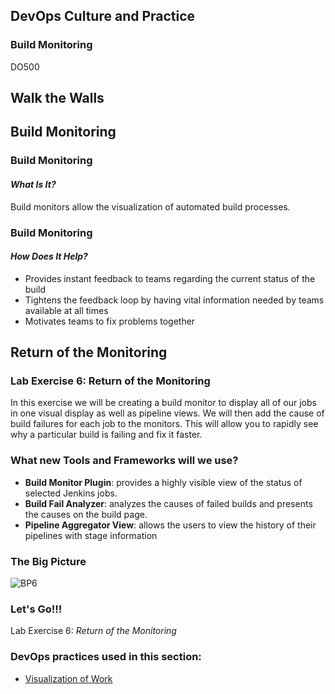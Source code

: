 <!-- .slide: data-background-image="images/RH_NewBrand_Background.png" -->
## DevOps Culture and Practice <!-- {_class="course-title"} -->
### Build Monitoring <!-- {_class="title-color"} -->
DO500 <!-- {_class="title-color"} -->



## Walk the Walls



<!-- .slide: id="build-monitor" -->
## Build Monitoring



### Build Monitoring
#### _What Is It?_
Build monitors allow the visualization of automated build processes.



### Build Monitoring
#### _How Does It Help?_
* Provides instant feedback to teams regarding the current status of the build
* Tightens the feedback loop by having vital information needed by teams available at all times
* Motivates teams to fix problems together



<!-- .slide: id="return-monitoring" -->
## Return of the Monitoring



### Lab Exercise 6: Return of the Monitoring
In this exercise we will be creating a build monitor to display all of our jobs
in one visual display as well as pipeline views. We will then add the cause of
build failures for each job to the monitors. This will allow you to rapidly
see why a particular build is failing and fix it faster.



### What new Tools and Frameworks will we use?
* **Build Monitor Plugin**: provides a highly visible view of the status of
selected Jenkins jobs.
* **Build Fail Analyzer**: analyzes the causes of failed builds and presents
the causes on the build page.
* **Pipeline Aggregator View**: allows the users to view the history of their
pipelines with stage information



### The Big Picture
![BP6](images/bp-6-return-monitoring.jpg)



### Let's Go!!!
Lab Exercise 6: _Return of the Monitoring_



<!-- .slide: data-background-image="images/chef-background.png", class="white-style" -->
### DevOps practices used in this section:
- [Visualization of Work](https://openpracticelibrary.com/practice/visualisation-of-work/)
